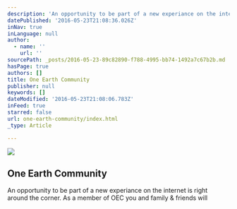 ```yaml
---
description: 'An opportunity to be part of a new experiance on the internet is right around the corner. As a member of OEC you and family & friends will '
datePublished: '2016-05-23T21:08:36.026Z'
inNav: true
inLanguage: null
author:
  - name: ''
    url: ''
sourcePath: _posts/2016-05-23-89c82890-f788-4995-bb74-1492a7c67b2b.md
hasPage: true
authors: []
title: One Earth Community
publisher: null
keywords: []
dateModified: '2016-05-23T21:08:06.783Z'
inFeed: true
starred: false
url: one-earth-community/index.html
_type: Article

---
```

![](https://s3-us-west-2.amazonaws.com/the-grid-img/p/8940813e65542cbe8bcaa05a4e22761c1171fa4e.png)

## One Earth Community

An opportunity to be part of a new experiance on the internet is right around the corner. As a member of OEC you and family & friends will